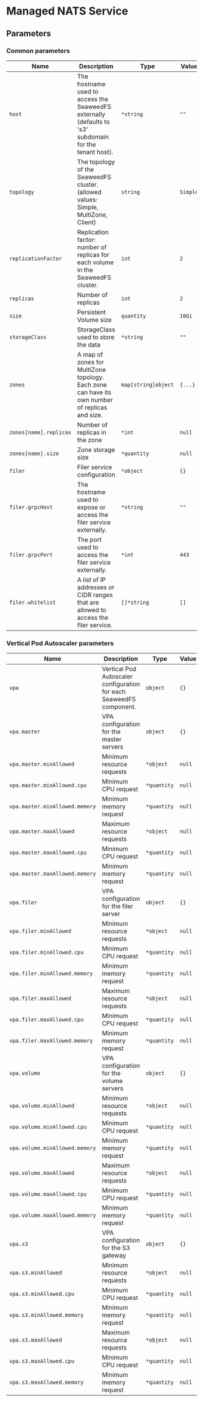 # Managed NATS Service

## Parameters

### Common parameters

| Name                   | Description                                                                                            | Type                | Value    |
| ---------------------- | ------------------------------------------------------------------------------------------------------ | ------------------- | -------- |
| `host`                 | The hostname used to access the SeaweedFS externally (defaults to 's3' subdomain for the tenant host). | `*string`           | `""`     |
| `topology`             | The topology of the SeaweedFS cluster. (allowed values: Simple, MultiZone, Client)                     | `string`            | `Simple` |
| `replicationFactor`    | Replication factor: number of replicas for each volume in the SeaweedFS cluster.                       | `int`               | `2`      |
| `replicas`             | Number of replicas                                                                                     | `int`               | `2`      |
| `size`                 | Persistent Volume size                                                                                 | `quantity`          | `10Gi`   |
| `storageClass`         | StorageClass used to store the data                                                                    | `*string`           | `""`     |
| `zones`                | A map of zones for MultiZone topology. Each zone can have its own number of replicas and size.         | `map[string]object` | `{...}`  |
| `zones[name].replicas` | Number of replicas in the zone                                                                         | `*int`              | `null`   |
| `zones[name].size`     | Zone storage size                                                                                      | `*quantity`         | `null`   |
| `filer`                | Filer service configuration                                                                            | `*object`           | `{}`     |
| `filer.grpcHost`       | The hostname used to expose or access the filer service externally.                                    | `*string`           | `""`     |
| `filer.grpcPort`       | The port used to access the filer service externally.                                                  | `*int`              | `443`    |
| `filer.whitelist`      | A list of IP addresses or CIDR ranges that are allowed to access the filer service.                    | `[]*string`         | `[]`     |


### Vertical Pod Autoscaler parameters

| Name                           | Description                                                         | Type        | Value  |
| ------------------------------ | ------------------------------------------------------------------- | ----------- | ------ |
| `vpa`                          | Vertical Pod Autoscaler configuration for each SeaweedFS component. | `object`    | `{}`   |
| `vpa.master`                   | VPA configuration for the master servers                            | `object`    | `{}`   |
| `vpa.master.minAllowed`        | Minimum resource requests                                           | `*object`   | `null` |
| `vpa.master.minAllowed.cpu`    | Minimum CPU request                                                 | `*quantity` | `null` |
| `vpa.master.minAllowed.memory` | Minimum memory request                                              | `*quantity` | `null` |
| `vpa.master.maxAllowed`        | Maximum resource requests                                           | `*object`   | `null` |
| `vpa.master.maxAllowed.cpu`    | Minimum CPU request                                                 | `*quantity` | `null` |
| `vpa.master.maxAllowed.memory` | Minimum memory request                                              | `*quantity` | `null` |
| `vpa.filer`                    | VPA configuration for the filer server                              | `object`    | `{}`   |
| `vpa.filer.minAllowed`         | Minimum resource requests                                           | `*object`   | `null` |
| `vpa.filer.minAllowed.cpu`     | Minimum CPU request                                                 | `*quantity` | `null` |
| `vpa.filer.minAllowed.memory`  | Minimum memory request                                              | `*quantity` | `null` |
| `vpa.filer.maxAllowed`         | Maximum resource requests                                           | `*object`   | `null` |
| `vpa.filer.maxAllowed.cpu`     | Minimum CPU request                                                 | `*quantity` | `null` |
| `vpa.filer.maxAllowed.memory`  | Minimum memory request                                              | `*quantity` | `null` |
| `vpa.volume`                   | VPA configuration for the volume servers                            | `object`    | `{}`   |
| `vpa.volume.minAllowed`        | Minimum resource requests                                           | `*object`   | `null` |
| `vpa.volume.minAllowed.cpu`    | Minimum CPU request                                                 | `*quantity` | `null` |
| `vpa.volume.minAllowed.memory` | Minimum memory request                                              | `*quantity` | `null` |
| `vpa.volume.maxAllowed`        | Maximum resource requests                                           | `*object`   | `null` |
| `vpa.volume.maxAllowed.cpu`    | Minimum CPU request                                                 | `*quantity` | `null` |
| `vpa.volume.maxAllowed.memory` | Minimum memory request                                              | `*quantity` | `null` |
| `vpa.s3`                       | VPA configuration for the S3 gateway                                | `object`    | `{}`   |
| `vpa.s3.minAllowed`            | Minimum resource requests                                           | `*object`   | `null` |
| `vpa.s3.minAllowed.cpu`        | Minimum CPU request                                                 | `*quantity` | `null` |
| `vpa.s3.minAllowed.memory`     | Minimum memory request                                              | `*quantity` | `null` |
| `vpa.s3.maxAllowed`            | Maximum resource requests                                           | `*object`   | `null` |
| `vpa.s3.maxAllowed.cpu`        | Minimum CPU request                                                 | `*quantity` | `null` |
| `vpa.s3.maxAllowed.memory`     | Minimum memory request                                              | `*quantity` | `null` |

